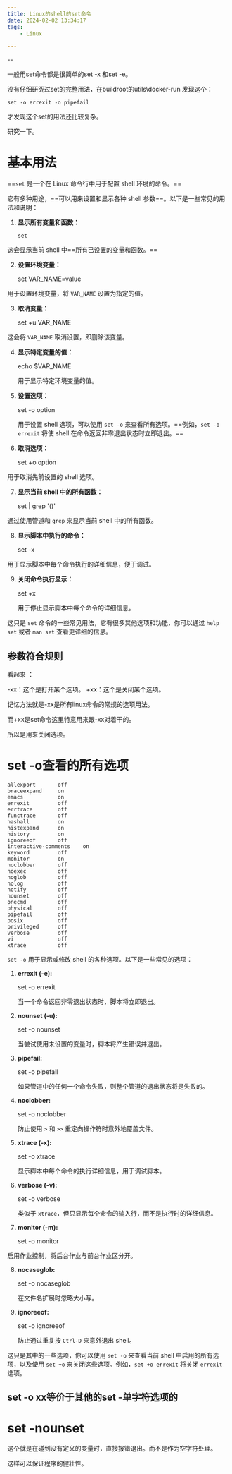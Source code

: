 ```yaml
---
title: Linux的shell的set命令
date: 2024-02-02 13:34:17
tags:
	- Linux

---
```


--

一般用set命令都是很简单的set -x 和set -e。

没有仔细研究过set的完整用法，在buildroot的utils\docker-run 发现这个：

```
set -o errexit -o pipefail
```

才发现这个set的用法还比较复杂。

研究一下。

# 基本用法

==`set` 是一个在 Linux 命令行中用于配置 shell 环境的命令。==

它有多种用途，==可以用来设置和显示各种 shell 参数==。以下是一些常见的用法和说明：

1. **显示所有变量和函数：**
   
   ```
   set

这会显示当前 shell 中==所有已设置的变量和函数。==

2. **设置环境变量：**

   set VAR_NAME=value


用于设置环境变量，将 `VAR_NAME` 设置为指定的值。

3. **取消变量：**

   set +u VAR_NAME


这会将 `VAR_NAME` 取消设置，即删除该变量。

4. **显示特定变量的值：**

   echo $VAR_NAME


   用于显示特定环境变量的值。

5. **设置选项：**

   set -o option


   用于设置 shell 选项，可以使用 `set -o` 来查看所有选项。==例如，`set -o errexit` 将使 shell 在命令返回非零退出状态时立即退出。==

6. **取消选项：**

   set +o option


用于取消先前设置的 shell 选项。

7. **显示当前 shell 中的所有函数：**

   set | grep '()'


通过使用管道和 `grep` 来显示当前 shell 中的所有函数。

8. **显示脚本中执行的命令：**

   set -x


用于显示脚本中每个命令执行的详细信息，便于调试。

9. **关闭命令执行显示：**

   set +x


   用于停止显示脚本中每个命令的详细信息。

这只是 `set` 命令的一些常见用法，它有很多其他选项和功能，你可以通过 `help set` 或者 `man set` 查看更详细的信息。

## 参数符合规则

看起来 ：

-xx：这个是打开某个选项。
+xx：这个是关闭某个选项。

记忆方法就是-xx是所有linux命令的常规的选项用法。

而+xx是set命令这里特意用来跟-xx对着干的。

所以是用来关闭选项。


# set -o查看的所有选项

```
allexport       off
braceexpand     on
emacs           on
errexit         off
errtrace        off
functrace       off
hashall         on
histexpand      on
history         on
ignoreeof       off
interactive-comments    on
keyword         off
monitor         on
noclobber       off
noexec          off
noglob          off
nolog           off
notify          off
nounset         off
onecmd          off
physical        off
pipefail        off
posix           off
privileged      off
verbose         off
vi              off
xtrace          off
```



`set -o` 用于显示或修改 shell 的各种选项。以下是一些常见的选项：

1. **errexit (-e):**

   set -o errexit


   当一个命令返回非零退出状态时，脚本将立即退出。

2. **nounset (-u):**

   set -o nounset


   当尝试使用未设置的变量时，脚本将产生错误并退出。

3. **pipefail:**

   set -o pipefail


   如果管道中的任何一个命令失败，则整个管道的退出状态将是失败的。

4. **noclobber:**

   set -o noclobber


   防止使用 `>` 和 `>>` 重定向操作符时意外地覆盖文件。

5. **xtrace (-x):**

   set -o xtrace


   显示脚本中每个命令的执行详细信息，用于调试脚本。

6. **verbose (-v):**

   set -o verbose


   类似于 `xtrace`，但只显示每个命令的输入行，而不是执行时的详细信息。

7. **monitor (-m):**

   set -o monitor


启用作业控制，将后台作业与前台作业区分开。

8. **nocaseglob:**

   set -o nocaseglob


   在文件名扩展时忽略大小写。

9. **ignoreeof:**

   set -o ignoreeof


   防止通过重复按 `Ctrl-D` 来意外退出 shell。

这只是其中的一些选项，你可以使用 `set -o` 来查看当前 shell 中启用的所有选项，以及使用 `set +o` 来关闭这些选项。例如，`set +o errexit` 将关闭 `errexit` 选项。

## set -o xx等价于其他的set -单字符选项的



# set -nounset

这个就是在碰到没有定义的变量时，直接报错退出。而不是作为空字符处理。

这样可以保证程序的健壮性。

